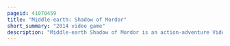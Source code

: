 ```yaml
---
pageid: 41070459
title: "Middle-earth: Shadow of Mordor"
short_summary: "2014 video game"
description: "Middle-earth Shadow of Mordor is an action-adventure Video Game developed by monolith Productions and published by Warner Bros. Interactive Entertainment. An original Story based on the Legendarium created by J. R. R. Tolkien's Game takes Place between the Hobbit and the Lord of the Rings Trilogy. The Player controls Talion a gondorian Ranger who Bonds with the Wraith of Elf Lord Celebrimbor as the two Sets out to avenge the Deaths of their. Players can engage in Melee Combat and use the Ability of Wraith to fight and manipulate Enemies. The Game introduces the Nemesis System which allows the artificial Intelligence of non-playable Characters to recall their Actions against the Game's Protagonist and Respond accordingly."
---
```

